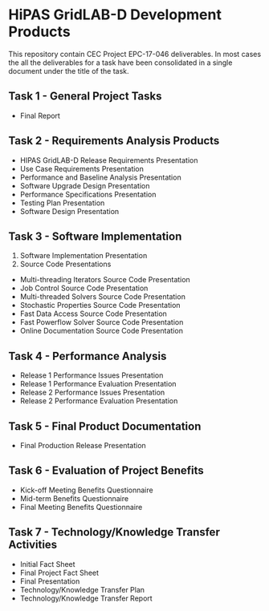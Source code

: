 # HiPAS GridLAB-D Development Products

This repository contain CEC Project EPC-17-046 deliverables. In most cases the all the deliverables for a task have been consolidated in a single document under the title of the task. 

## Task 1 - General Project Tasks
- Final Report

## Task 2 - Requirements Analysis Products
- HIPAS GridLAB-D Release Requirements Presentation
- Use Case Requirements Presentation
- Performance and Baseline Analysis Presentation
- Software Upgrade Design Presentation
- Performance Specifications Presentation
- Testing Plan Presentation
- Software Design Presentation

## Task 3 - Software Implementation
1. Software Implementation Presentation
2. Source Code Presentations
  - Multi-threading Iterators Source Code Presentation
  - Job Control Source Code Presentation
  - Multi-threaded Solvers Source Code Presentation
  - Stochastic Properties Source Code Presentation
  - Fast Data Access Source Code Presentation
  - Fast Powerflow Solver Source Code Presentation
  - Online Documentation Source Code Presentation

## Task 4 - Performance Analysis
- Release 1 Performance Issues Presentation
- Release 1 Performance Evaluation Presentation
- Release 2 Performance Issues Presentation
- Release 2 Performance Evaluation Presentation

## Task 5 - Final Product Documentation
- Final Production Release Presentation

## Task 6 - Evaluation of Project Benefits
- Kick-off Meeting Benefits Questionnaire 
- Mid-term Benefits Questionnaire 
- Final Meeting Benefits Questionnaire

## Task 7 - Technology/Knowledge Transfer Activities
- Initial Fact Sheet
- Final Project Fact Sheet
- Final Presentation
- Technology/Knowledge Transfer Plan
- Technology/Knowledge Transfer Report
